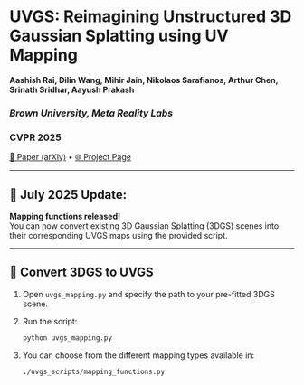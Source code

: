 # UVGS: Reimagining Unstructured 3D Gaussian Splatting using UV Mapping

**Aashish Rai, Dilin Wang, Mihir Jain, Nikolaos Sarafianos, Arthur Chen, Srinath Sridhar, Aayush Prakash**  

### *Brown University, Meta Reality Labs*  

### **CVPR 2025**

[📄 Paper (arXiv)](https://arxiv.org/abs/2502.01846) • [🌐 Project Page](https://aashishrai3799.github.io/uvgs)

---

## 📢 July 2025 Update:

**Mapping functions released!**  
You can now convert existing 3D Gaussian Splatting (3DGS) scenes into their corresponding UVGS maps using the provided script.

---

## 🔄 Convert 3DGS to UVGS

1. Open `uvgs_mapping.py` and specify the path to your pre-fitted 3DGS scene.
2. Run the script:

   ```bash
   python uvgs_mapping.py

3. You can choose from the different mapping types available in:

   ```bash
   ./uvgs_scripts/mapping_functions.py
  
